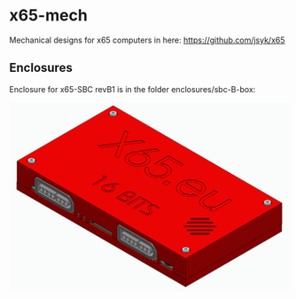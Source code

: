 # x65-mech

Mechanical designs for x65 computers in here:
https://github.com/jsyk/x65

## Enclosures

Enclosure for x65-SBC revB1 is in the folder enclosures/sbc-B-box:

![Preview of the box for SBC revB](enclosures/sbc-B-box/preview-box.png)

